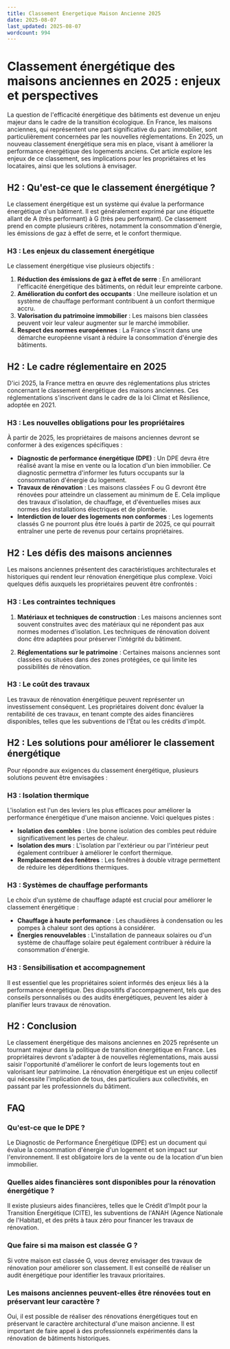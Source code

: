 ```yaml
---
title: Classement Energetique Maison Ancienne 2025
date: 2025-08-07
last_updated: 2025-08-07
wordcount: 994
---
```


# Classement énergétique des maisons anciennes en 2025 : enjeux et perspectives

La question de l'efficacité énergétique des bâtiments est devenue un enjeu majeur dans le cadre de la transition écologique. En France, les maisons anciennes, qui représentent une part significative du parc immobilier, sont particulièrement concernées par les nouvelles réglementations. En 2025, un nouveau classement énergétique sera mis en place, visant à améliorer la performance énergétique des logements anciens. Cet article explore les enjeux de ce classement, ses implications pour les propriétaires et les locataires, ainsi que les solutions à envisager.

## H2 : Qu'est-ce que le classement énergétique ?

Le classement énergétique est un système qui évalue la performance énergétique d'un bâtiment. Il est généralement exprimé par une étiquette allant de A (très performant) à G (très peu performant). Ce classement prend en compte plusieurs critères, notamment la consommation d'énergie, les émissions de gaz à effet de serre, et le confort thermique.

### H3 : Les enjeux du classement énergétique

Le classement énergétique vise plusieurs objectifs :

1. **Réduction des émissions de gaz à effet de serre** : En améliorant l'efficacité énergétique des bâtiments, on réduit leur empreinte carbone.
2. **Amélioration du confort des occupants** : Une meilleure isolation et un système de chauffage performant contribuent à un confort thermique accru.
3. **Valorisation du patrimoine immobilier** : Les maisons bien classées peuvent voir leur valeur augmenter sur le marché immobilier.
4. **Respect des normes européennes** : La France s'inscrit dans une démarche européenne visant à réduire la consommation d'énergie des bâtiments.

## H2 : Le cadre réglementaire en 2025

D'ici 2025, la France mettra en œuvre des réglementations plus strictes concernant le classement énergétique des maisons anciennes. Ces réglementations s'inscrivent dans le cadre de la loi Climat et Résilience, adoptée en 2021.

### H3 : Les nouvelles obligations pour les propriétaires

À partir de 2025, les propriétaires de maisons anciennes devront se conformer à des exigences spécifiques :

- **Diagnostic de performance énergétique (DPE)** : Un DPE devra être réalisé avant la mise en vente ou la location d'un bien immobilier. Ce diagnostic permettra d'informer les futurs occupants sur la consommation d'énergie du logement.
- **Travaux de rénovation** : Les maisons classées F ou G devront être rénovées pour atteindre un classement au minimum de E. Cela implique des travaux d'isolation, de chauffage, et d'éventuelles mises aux normes des installations électriques et de plomberie.
- **Interdiction de louer des logements non conformes** : Les logements classés G ne pourront plus être loués à partir de 2025, ce qui pourrait entraîner une perte de revenus pour certains propriétaires.

## H2 : Les défis des maisons anciennes

Les maisons anciennes présentent des caractéristiques architecturales et historiques qui rendent leur rénovation énergétique plus complexe. Voici quelques défis auxquels les propriétaires peuvent être confrontés :

### H3 : Les contraintes techniques

1. **Matériaux et techniques de construction** : Les maisons anciennes sont souvent construites avec des matériaux qui ne répondent pas aux normes modernes d'isolation. Les techniques de rénovation doivent donc être adaptées pour préserver l'intégrité du bâtiment.
   
2. **Réglementations sur le patrimoine** : Certaines maisons anciennes sont classées ou situées dans des zones protégées, ce qui limite les possibilités de rénovation.

### H3 : Le coût des travaux

Les travaux de rénovation énergétique peuvent représenter un investissement conséquent. Les propriétaires doivent donc évaluer la rentabilité de ces travaux, en tenant compte des aides financières disponibles, telles que les subventions de l'État ou les crédits d'impôt.

## H2 : Les solutions pour améliorer le classement énergétique

Pour répondre aux exigences du classement énergétique, plusieurs solutions peuvent être envisagées :

### H3 : Isolation thermique

L'isolation est l'un des leviers les plus efficaces pour améliorer la performance énergétique d'une maison ancienne. Voici quelques pistes :

- **Isolation des combles** : Une bonne isolation des combles peut réduire significativement les pertes de chaleur.
- **Isolation des murs** : L'isolation par l'extérieur ou par l'intérieur peut également contribuer à améliorer le confort thermique.
- **Remplacement des fenêtres** : Les fenêtres à double vitrage permettent de réduire les déperditions thermiques.

### H3 : Systèmes de chauffage performants

Le choix d'un système de chauffage adapté est crucial pour améliorer le classement énergétique :

- **Chauffage à haute performance** : Les chaudières à condensation ou les pompes à chaleur sont des options à considérer.
- **Énergies renouvelables** : L'installation de panneaux solaires ou d'un système de chauffage solaire peut également contribuer à réduire la consommation d'énergie.

### H3 : Sensibilisation et accompagnement

Il est essentiel que les propriétaires soient informés des enjeux liés à la performance énergétique. Des dispositifs d'accompagnement, tels que des conseils personnalisés ou des audits énergétiques, peuvent les aider à planifier leurs travaux de rénovation.

## H2 : Conclusion

Le classement énergétique des maisons anciennes en 2025 représente un tournant majeur dans la politique de transition énergétique en France. Les propriétaires devront s'adapter à de nouvelles réglementations, mais aussi saisir l'opportunité d'améliorer le confort de leurs logements tout en valorisant leur patrimoine. La rénovation énergétique est un enjeu collectif qui nécessite l'implication de tous, des particuliers aux collectivités, en passant par les professionnels du bâtiment.

## FAQ

### Qu'est-ce que le DPE ?

Le Diagnostic de Performance Énergétique (DPE) est un document qui évalue la consommation d'énergie d'un logement et son impact sur l'environnement. Il est obligatoire lors de la vente ou de la location d'un bien immobilier.

### Quelles aides financières sont disponibles pour la rénovation énergétique ?

Il existe plusieurs aides financières, telles que le Crédit d'Impôt pour la Transition Énergétique (CITE), les subventions de l'ANAH (Agence Nationale de l'Habitat), et des prêts à taux zéro pour financer les travaux de rénovation.

### Que faire si ma maison est classée G ?

Si votre maison est classée G, vous devrez envisager des travaux de rénovation pour améliorer son classement. Il est conseillé de réaliser un audit énergétique pour identifier les travaux prioritaires.

### Les maisons anciennes peuvent-elles être rénovées tout en préservant leur caractère ?

Oui, il est possible de réaliser des rénovations énergétiques tout en préservant le caractère architectural d'une maison ancienne. Il est important de faire appel à des professionnels expérimentés dans la rénovation de bâtiments historiques.
